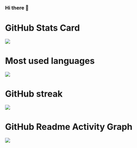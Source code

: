 ### Hi there 👋

<!--
**MCplayerFromPRC/MCplayerFromPRC** is a ✨ _special_ ✨ repository because its `README.md` (this file) appears on your GitHub profile.

Here are some ideas to get you started:

- 🔭 I’m currently working on ...
- 🌱 I’m currently learning ...
- 👯 I’m looking to collaborate on ...
- 🤔 I’m looking for help with ...
- 💬 Ask me about ...
- 📫 How to reach me: ...
- 😄 Pronouns: ...
- ⚡ Fun fact: ...
-->

<div> 
  <h1>GitHub Stats Card</h1> 
  <img src="https://github-readme-stats.vercel.app/api?username=MCplayerFromPRC&show_icons=true&theme=tokyonight" /> 
</div>
<div> 
  <h1>Most used languages</h1> 
  <img src="https://github-readme-stats.vercel.app/api/top-langs/?username=MCplayerFromPRC" /> 
</div>
<div> 
  <h1>GitHub streak</h1> 
  <img src="https://github-readme-streak-stats.herokuapp.com/?user=MCplayerFromPRC" /> 
</div>
<div> 
  <h1>GitHub Readme Activity Graph</h1> 
  <img src="https://github-readme-activity-graph.vercel.app/graph?username=MCplayerFromPRC&theme=xcode" /> 
</div>
